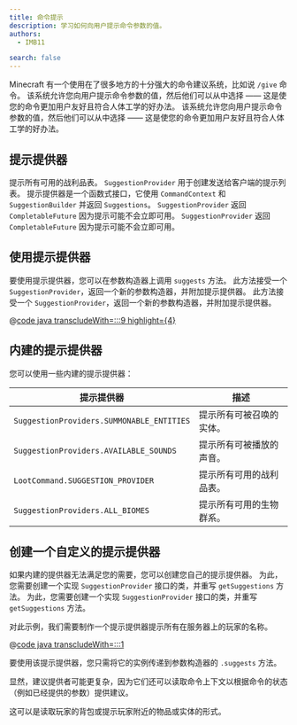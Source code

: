 ```yaml
---
title: 命令提示
description: 学习如何向用户提示命令参数的值。
authors:
  - IMB11

search: false
---
```


Minecraft 有一个使用在了很多地方的十分强大的命令建议系统，比如说 `/give` 命令。 该系统允许您向用户提示命令参数的值，然后他们可以从中选择 —— 这是使您的命令更加用户友好且符合人体工学的好办法。 该系统允许您向用户提示命令参数的值，然后他们可以从中选择 —— 这是使您的命令更加用户友好且符合人体工学的好办法。

## 提示提供器

提示所有可用的战利品表。 `SuggestionProvider` 用于创建发送给客户端的提示列表。 提示提供器是一个函数式接口，它使用 `CommandContext` 和 `SuggestionBuilder` 并返回 `Suggestions`。 `SuggestionProvider` 返回 `CompletableFuture` 因为提示可能不会立即可用。 `SuggestionProvider` 返回 `CompletableFuture` 因为提示可能不会立即可用。

## 使用提示提供器

要使用提示提供器，您可以在参数构造器上调用 `suggests` 方法。 此方法接受一个 `SuggestionProvider`，返回一个新的参数构造器，并附加提示提供器。 此方法接受一个 `SuggestionProvider`，返回一个新的参数构造器，并附加提示提供器。

@[code java transcludeWith=:::9 highlight={4}](@/reference/latest/src/main/java/com/example/docs/command/FabricDocsReferenceCommands.java)

## 内建的提示提供器

您可以使用一些内建的提示提供器：

| 提示提供器                                     | 描述           |
| ----------------------------------------- | ------------ |
| `SuggestionProviders.SUMMONABLE_ENTITIES` | 提示所有可被召唤的实体。 |
| `SuggestionProviders.AVAILABLE_SOUNDS`    | 提示所有可被播放的声音。 |
| `LootCommand.SUGGESTION_PROVIDER`         | 提示所有可用的战利品表。 |
| `SuggestionProviders.ALL_BIOMES`          | 提示所有可用的生物群系。 |

## 创建一个自定义的提示提供器

如果内建的提供器无法满足您的需要，您可以创建您自己的提示提供器。 为此，您需要创建一个实现 `SuggestionProvider` 接口的类，并重写 `getSuggestions` 方法。 为此，您需要创建一个实现 `SuggestionProvider` 接口的类，并重写 `getSuggestions` 方法。

对此示例，我们需要制作一个提示提供器提示所有在服务器上的玩家的名称。

@[code java transcludeWith=:::1](@/reference/latest/src/main/java/com/example/docs/command/PlayerSuggestionProvider.java)

要使用该提示提供器，您只需将它的实例传递到参数构造器的 `.suggests` 方法。

显然，建议提供者可能更复杂，因为它们还可以读取命令上下文以根据命令的状态（例如已经提供的参数）提供建议。

这可以是读取玩家的背包或提示玩家附近的物品或实体的形式。
